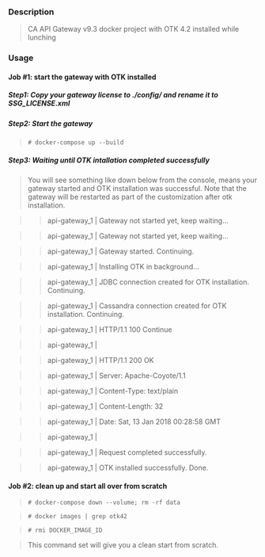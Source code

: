 ### Description ### 

> CA API Gateway v9.3 docker project with OTK 4.2 installed while lunching

### Usage ###

#### Job #1: start the gateway with OTK installed
##### Step1: Copy your gateway license to ./config/ and rename it to SSG_LICENSE.xml

##### Step2: Start the gateway
> `# docker-compose up --build`

##### Step3: Waiting until OTK intallation completed successfully
> You will see something like down below from the console, means your gateway started and OTK installation was successful. Note that the gateway will be restarted as part of the customization after otk installation.

> > api-gateway_1  | Gateway not started yet, keep waiting...

> > api-gateway_1  | Gateway not started yet, keep waiting...

> > api-gateway_1  | Gateway started. Continuing.

> > api-gateway_1  | Installing OTK in background...

> > api-gateway_1  | JDBC connection created for OTK installation. Continuing.

> > api-gateway_1  | Cassandra connection created for OTK installation. Continuing.

> > api-gateway_1  | HTTP/1.1 100 Continue

> > api-gateway_1  | 

> > api-gateway_1  | HTTP/1.1 200 OK

> > api-gateway_1  | Server: Apache-Coyote/1.1

> > api-gateway_1  | Content-Type: text/plain

> > api-gateway_1  | Content-Length: 32

> > api-gateway_1  | Date: Sat, 13 Jan 2018 00:28:58 GMT

> > api-gateway_1  | 

> > api-gateway_1  | Request completed successfully.

> > api-gateway_1  | OTK installed successfully. Done.


#### Job #2: clean up and start all over from scratch
> `# docker-compose down --volume; rm -rf data`

> `# docker images | grep otk42` 

> `# rmi DOCKER_IMAGE_ID`


> This command set will give you a clean start from scratch.
